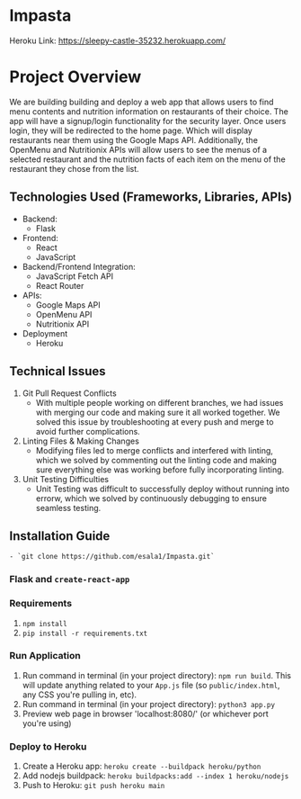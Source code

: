 # Impasta

Heroku Link: https://sleepy-castle-35232.herokuapp.com/

# Project Overview

We are building building and deploy a web app that allows users to find menu contents and nutrition information on restaurants of their choice. The app will have a signup/login functionality for the security layer. Once users login, they will be redirected to the home page. Which will display restaurants near them using the Google Maps API. Additionally, the OpenMenu and Nutritionix APIs will allow users to see the menus of a selected restaurant and the nutrition facts of each item on the menu of the restaurant they chose from the list.

## Technologies Used (Frameworks, Libraries, APIs)

- Backend:
    - Flask
- Frontend:
    - React
    - JavaScript
- Backend/Frontend Integration:
    - JavaScript Fetch API
    - React Router
- APIs:
    - Google Maps API
    - OpenMenu API
    - Nutritionix API
- Deployment
    - Heroku

## Technical Issues
1. Git Pull Request Conflicts
    - With multiple people working on different branches, we had issues with merging our code and making sure it all worked together. We solved this issue by troubleshooting at every push and merge to avoid further complications.
2. Linting Files & Making Changes
    - Modifying files led to merge conflicts and interfered with linting, which we solved by commenting out the linting code and making sure everything else was working before fully incorporating linting.
3. Unit Testing Difficulties
    - Unit Testing was difficult to successfully deploy without running into errorw, which we solved by continuously debugging to ensure seamless testing. 

## Installation Guide
    - `git clone https://github.com/esala1/Impasta.git`
### Flask and `create-react-app`

### Requirements

1. `npm install`
2. `pip install -r requirements.txt`

### Run Application

1. Run command in terminal (in your project directory): `npm run build`. This will update anything related to your `App.js` file (so `public/index.html`, any CSS you're pulling in, etc).
2. Run command in terminal (in your project directory): `python3 app.py`
3. Preview web page in browser 'localhost:8080/' (or whichever port you're using)

### Deploy to Heroku

1. Create a Heroku app: `heroku create --buildpack heroku/python`
2. Add nodejs buildpack: `heroku buildpacks:add --index 1 heroku/nodejs`
3. Push to Heroku: `git push heroku main`
